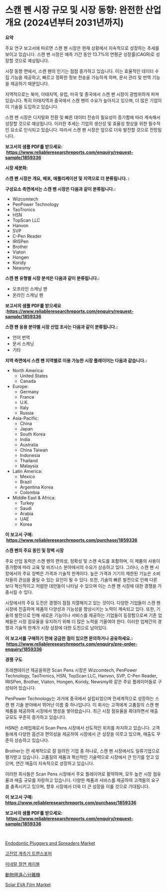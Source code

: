 <p><h1>스캔 펜 시장 규모 및 시장 동향: 완전한 산업 개요 (2024년부터 2031년까지)</h1></p><p><strong>요약</strong></p>
<p><p>주요 연구 보고서에 따르면 스캔 펜 시장은 현재 상황에서 지속적으로 성장하는 추세를 보이고 있습니다. 스캔 펜 시장은 예측 기간 동안 13.7%의 연평균 성장률(CAGR)로 성장할 것으로 예상됩니다.</p><p>시장 동향 면에서, 스캔 펜의 인기는 점점 증가하고 있습니다. 이는 효율적인 데이터 수집 기능을 제공하고, 빠르고 정확한 정보 전송을 가능하게 하며, 문서 관리 및 번역 기능을 제공하기 때문입니다.</p><p>지역적으로는 북미, 아태지역, 유럽, 미국 및 중국에서 스캔 펜 시장이 광범위하게 퍼져 있습니다. 특히 아태지역과 중국에서 스캔 펜의 수요가 높아지고 있으며, 더 많은 기업이 이 기술을 도입하고 있습니다.</p><p>스캔 펜 시장은 디지털화 전환 및 빠른 데이터 전송의 필요성이 증가함에 따라 계속해서 성장할 것으로 예상됩니다. 이러한 추세는 기업의 생산성 및 효율성 향상을 위한 필수적인 요소로 인식되고 있습니다. 따라서 스캔 펜 시장은 앞으로 더욱 발전할 것으로 전망됩니다.</p></p>
<p><strong>보고서의 샘플 PDF를 받으세요: &nbsp;<a href="https://www.reliableresearchreports.com/enquiry/request-sample/1859336">https://www.reliableresearchreports.com/enquiry/request-sample/1859336</a></strong></p>
<p><strong>시장 세분화:</strong></p>
<p><strong> 스캔 펜 시장은 개요, 배포, 애플리케이션 및 지역으로 더 분류됩니다. :</strong></p>
<p><strong>구성요소 측면에서는 스캔 펜 시장은 다음과 같이 분류됩니다.:</strong></p>
<p><ul><li>Wizcomtech</li><li>PenPower Technology</li><li>TaoTronics</li><li>HSN</li><li>TopScan LLC</li><li>Hanvon</li><li>SVP</li><li>C-Pen Reader</li><li>IRISPen</li><li>Brother</li><li>Viaton</li><li>Hongen</li><li>Koridy</li><li>Newsmy</li></ul></p>
<p><strong> 스캔 펜 유형별 시장 분석은 다음과 같이 분류됩니다.:</strong></p>
<p><ul><li>오프라인 스캐닝 펜</li><li>온라인 스캐닝 펜</li></ul></p>
<p><strong>보고서의 샘플 PDF를 받으세요 :<a href="https://www.reliableresearchreports.com/enquiry/request-sample/1859336">https://www.reliableresearchreports.com/enquiry/request-sample/1859336</a></strong></p>
<p><strong> 스캔 펜 응용 분야별 시장 산업 조사는 다음과 같이 분류됩니다.:</strong></p>
<p><ul><li>언어 번역</li><li>문서 스캐닝</li><li>기타</li></ul></p>
<p><strong>지역 측면에서 스캔 펜 지역별로 이용 가능한 시장 플레이어는 다음과 같습니다.:</strong></p>
<p><ul>
    <li>
        North America:
        <ul>
            <li>United States</li>
            <li>Canada</li>
        </ul>
    </li>
    <li>
        Europe:
        <ul>
            <li>Germany</li>
            <li>France</li>
            <li>U.K.</li>
            <li>Italy</li>
            <li>Russia</li>
        </ul>
    </li>
    <li>
        Asia-Pacific:
        <ul>
            <li>China</li>
            <li>Japan</li>
            <li>South Korea</li>
            <li>India</li>
            <li>Australia</li>
            <li>China Taiwan</li>
            <li>Indonesia</li>
            <li>Thailand</li>
            <li>Malaysia</li>
        </ul>
    </li>
    <li>
        Latin America:
        <ul>
            <li>Mexico</li>
            <li>Brazil</li>
            <li>Argentina Korea</li>
            <li>Colombia</li>
        </ul>
    </li>
    <li>
        Middle East & Africa:
        <ul>
            <li>Turkey</li>
            <li>Saudi</li>
            <li>Arabia</li>
            <li>UAE</li>
            <li>Korea</li>
        </ul>
    </li>
    </ul></p>
<p><strong>이 보고서 구매: &nbsp;<a href="https://www.reliableresearchreports.com/purchase/1859336">https://www.reliableresearchreports.com/purchase/1859336</a></strong></p>
<p><strong>스캔 펜의 주요 동인 및 장벽 시장</strong></p>
<p><p>주요 산업 동력은 스캔 펜의 편의성, 정확성 및 스캔 속도를 포함하며, 이 제품의 사용이 증가함에 따라 교육 및 비즈니스 분야에서의 수요가 상승하고 있다. 그러나, 스캔 펜 시장에서의 주요 장벽은 가격과 기술적 한계이다. 높은 가격과 기기의 제한된 기능은 소비자들의 관심을 줄일 수 있는 요인이 될 수 있다. 또한, 기술의 빠른 발전으로 인해 다른 보다 혁신적이고 저렴한 대안들이 나타날 수 있으며 이는 스캔 펜 시장에 대한 경쟁을 가중시킬 수 있다.</p><p>시장에서의 주요 도전은 경쟁이 점점 치열해지고 있는 것이다. 다양한 기업들이 스캔 펜 시장에 진출하며 제품의 다양성과 기능성을 향상시키는 노력이 계속되고 있다. 또한, 기술의 발전으로 인해 새로운 기능이나 서비스를 제공하는 기업들이 등장함으로써 기존 업체들은 시장 점유율을 유지하기 위해 더 많은 노력을 기울여야 한다. 이러한 업체간의 경쟁과 기술적 한계가 시장 성장에 대한 도전으로 남아있다.</p></p>
<p><strong>이 보고서를 구매하기 전에 궁금한 점이 있으면 문의하거나 공유하세요.: &nbsp;<a href="https://www.reliableresearchreports.com/enquiry/pre-order-enquiry/1859336">https://www.reliableresearchreports.com/enquiry/pre-order-enquiry/1859336</a></strong></p>
<p><strong>경쟁 구도</strong></p>
<p><p>프레젠테이션 제공을위한 Scan Pens 시장은 Wizcomtech, PenPower Technology, TaoTronics, HSN, TopScan LLC, Hanvon, SVP, C-Pen Reader, IRISPen, Brother, Viaton, Hongen, Koridy, Newsmy와 같은 주요 플레이어들로 구성되어 있습니다.</p><p>PenPower Technology는 과거에 중국에서 설립되었으며 전세계적으로 성장하는 스캔 펜 기술 분야에서 뛰어난 이름 중 하나입니다. 이 회사는 고객에게 고품질의 스캔 펜 제품을 제공하여 시장에서 명성을 쌓아왔습니다. 최근 시장 점유율을 확대하면서 매출 규모도 꾸준히 증가하고 있습니다.</p><p>HSN은 소매업체로서 Scan Pens 시장에서 선도적인 위치를 차지하고 있습니다. 고객들에게 다양한 옵션과 편의성을 제공하여 시장에서 큰 성장을 이루고 있으며, 매출도 꾸준히 상승하고 있습니다.</p><p>Brother는 전 세계적으로 잘 알려진 기업 중 하나로, 스캔 펜 시장에서도 일류기업으로 평가받고 있습니다. 고품질의 제품과 혁신적인 기술력으로 시장에서 큰 인기를 얻고 있으며, 연간 매출이 지속적으로 성장하고 있습니다.</p><p>이러한 회사들은 Scan Pens 시장에서 주요 플레이어로 활약하며, 모두 높은 시장 점유율과 매출 규모를 자랑하고 있습니다. 다양한 제품과 서비스를 제공하여 고객들의 요구를 충족시키고 있으며, 향후 시장에서 더욱 더 큰 성장을 이룰 것으로 기대됩니다.</p></p>
<p><strong>이 보고서 구매: &nbsp; <a href="https://www.reliableresearchreports.com/purchase/1859336">https://www.reliableresearchreports.com/purchase/1859336</a></strong></p>
<p><strong>보고서의 샘플 PDF를 받으세요: &nbsp;<a href="https://www.reliableresearchreports.com/enquiry/request-sample/1859336">https://www.reliableresearchreports.com/enquiry/request-sample/1859336</a></strong><strong></strong></p>
<p>&nbsp;</p>
<p><p><a href="https://issuu.com/reportprime-2/docs/endodontic-pluggers-and-spreaders-market-size-2030">Endodontic Pluggers and Spreaders Market</a></p><p><a href="https://github.com/akzkkws047661437/Market-Research-Report-List-1/blob/main/9238556192268.md">고전압 계측기 트랜스포머</a></p><p><a href="https://github.com/vsckjg50460/Market-Research-Report-List-1/blob/main/3134358192269.md">미네랄 절연 케이블</a></p><p><a href="https://github.com/lrlmopnhwd79300/Market-Research-Report-List-1/blob/main/1731698192454.md">動物用遠心分離機</a></p><p><a href="https://github.com/ChiragRp1/Market-Research-Report-List-3/blob/main/solar-eva-film-market.md">Solar EVA Film Market</a></p></p>